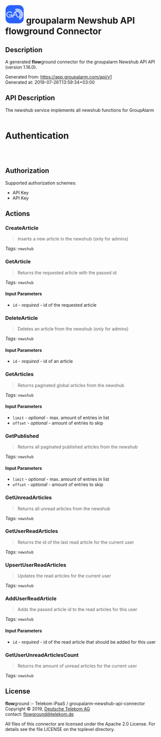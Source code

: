 # ![LOGO](logo.png) groupalarm Newshub API **flow**ground Connector

## Description

A generated **flow**ground connector for the groupalarm Newshub API API (version 1.16.0).

Generated from: https://app.groupalarm.com/api/v1<br/>
Generated at: 2019-07-26T13:59:34+03:00

## API Description

The newshub service implements all newshub functions for GroupAlarm<br/>
<br/>
# Authentication<br/>
<br/>
<!-- ReDoc-Inject: <security-definitions> --><br/>

## Authorization

Supported authorization schemes:
- API Key
- API Key

## Actions

### CreateArticle
> Inserts a new article in the newshub (only for admins)<br/>

*Tags:* `newshub`

### GetArticle
> Returns the requested article with the passed id<br/>

*Tags:* `newshub`

#### Input Parameters
* `id` - _required_ - id of the requested article<br/>

### DeleteArticle
> Deletes an article from the newshub (only for admins)<br/>

*Tags:* `newshub`

#### Input Parameters
* `id` - _required_ - id of an article<br/>

### GetArticles
> Returns paginated global articles from the newshub<br/>

*Tags:* `newshub`

#### Input Parameters
* `limit` - _optional_ - max. amount of entries in list<br/>
* `offset` - _optional_ - amount of entries to skip<br/>

### GetPublished
> Returns all paginated published articles from the newshub<br/>

*Tags:* `newshub`

#### Input Parameters
* `limit` - _optional_ - max. amount of entries in list<br/>
* `offset` - _optional_ - amount of entries to skip<br/>

### GetUnreadArticles
> Returns all unread articles from the newshub<br/>

*Tags:* `newshub`

### GetUserReadArticles
> Returns the id of the last read article for the current user<br/>

*Tags:* `newshub`

### UpsertUserReadArticles
> Updates the read articles for the current user<br/>

*Tags:* `newshub`

### AddUserReadArticle
> Adds the passed article id to the read articles for this user<br/>

*Tags:* `newshub`

#### Input Parameters
* `id` - _required_ - id of the read article that should be added for this user<br/>

### GetUserUnreadArticlesCount
> Returns the amount of unread articles for the current user<br/>

*Tags:* `newshub`

## License

**flow**ground :- Telekom iPaaS / groupalarm-newshub-api-connector<br/>
Copyright © 2019, [Deutsche Telekom AG](https://www.telekom.de)<br/>
contact: flowground@telekom.de

All files of this connector are licensed under the Apache 2.0 License. For details
see the file LICENSE on the toplevel directory.
